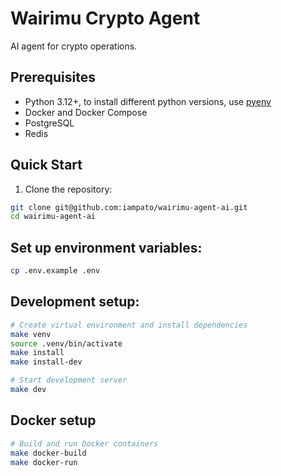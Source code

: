 # Wairimu Crypto Agent
AI agent for crypto operations.

## Prerequisites

- Python 3.12+, to install different python versions, use [pyenv](https://github.com/pyenv/pyenv)
- Docker and Docker Compose
- PostgreSQL
- Redis

## Quick Start

1. Clone the repository:
```bash
git clone git@github.com:iampato/wairimu-agent-ai.git
cd wairimu-agent-ai
```

## Set up environment variables:

```bash
cp .env.example .env
```

## Development setup:
```bash
# Create virtual environment and install dependencies
make venv
source .venv/bin/activate
make install
make install-dev

# Start development server
make dev
```

## Docker setup
```bash
# Build and run Docker containers
make docker-build
make docker-run
```
